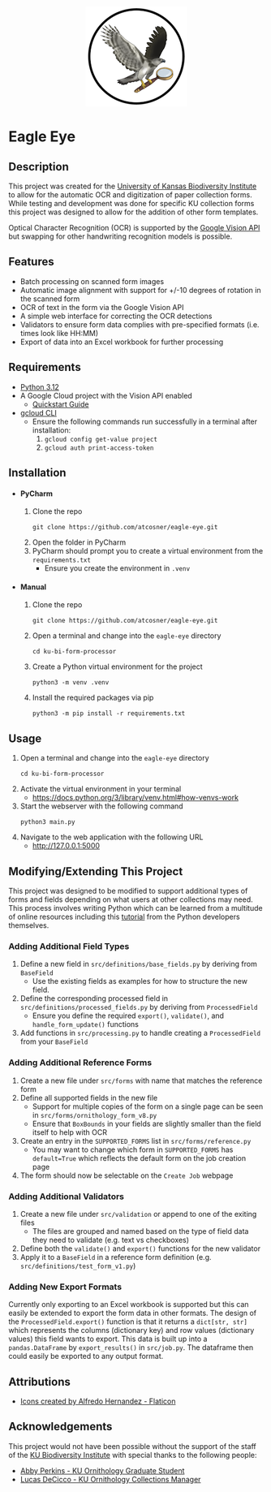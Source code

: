<div align="center"><img style="max-height: 200px" src="/webserver/static/images/eagle_eye_logo_small.png"></div>

Eagle Eye
===============================

Description
-----------
This project was created for the [University of Kansas Biodiversity Institute](https://biodiversity.ku.edu/) to allow for the automatic OCR and digitization of paper collection forms.
While testing and development was done for specific KU collection forms this project was designed to allow for the addition of other form templates.

Optical Character Recognition (OCR) is supported by the [Google Vision API](https://cloud.google.com/vision?hl=en) but swapping for other handwriting recognition models is possible.


Features
--------
* Batch processing on scanned form images
* Automatic image alignment with support for +/-10 degrees of rotation in the scanned form
* OCR of text in the form via the Google Vision API
* A simple web interface for correcting the OCR detections
* Validators to ensure form data complies with pre-specified formats (i.e. times look like HH:MM)
* Export of data into an Excel workbook for further processing


Requirements
-------------
* [Python 3.12](https://www.python.org/)
* A Google Cloud project with the Vision API enabled
  * [Quickstart Guide](https://cloud.google.com/vision/docs/setup)
* [gcloud CLI](https://cloud.google.com/sdk/docs/install)
  * Ensure the following commands run successfully in a terminal after installation:
    1. `gcloud config get-value project`
    2. `gcloud auth print-access-token`

Installation
-------------
* #### PyCharm
  1. Clone the repo
      ```commandline
      git clone https://github.com/atcosner/eagle-eye.git
      ```
  2. Open the folder in PyCharm
  3. PyCharm should prompt you to create a virtual environment from the `requirements.txt`
     * Ensure you create the environment in `.venv`
* #### Manual
  1. Clone the repo
      ```commandline
      git clone https://github.com/atcosner/eagle-eye.git
      ```
  2. Open a terminal and change into the `eagle-eye` directory
      ```commandline
      cd ku-bi-form-processor
      ```
  3. Create a Python virtual environment for the project
      ```commandline
      python3 -m venv .venv
      ```
  4. Install the required packages via pip
      ```commandline
      python3 -m pip install -r requirements.txt
      ```

Usage
-----
1. Open a terminal and change into the `eagle-eye` directory
    ```commandline
    cd ku-bi-form-processor
    ```
2. Activate the virtual environment in your terminal
   * https://docs.python.org/3/library/venv.html#how-venvs-work
3. Start the webserver with the following command
    ```commandline
    python3 main.py
    ```
4. Navigate to the web application with the following URL
   * http://127.0.0.1:5000

Modifying/Extending This Project
-------------------------------
This project was designed to be modified to support additional types of forms and fields depending on what users at
other collections may need. This process involves writing Python which can be learned from a multitude of online
resources including this [tutorial](https://docs.python.org/3/tutorial/index.html) from the Python developers themselves.

### Adding Additional Field Types
1. Define a new field in `src/definitions/base_fields.py` by deriving from `BaseField`
   * Use the existing fields as examples for how to structure the new field.
2. Define the corresponding processed field in `src/definitions/processed_fields.py` by deriving from `ProcessedField`
   * Ensure you define the required `export()`, `validate()`, and `handle_form_update()` functions
3. Add functions in `src/processing.py` to handle creating a `ProcessedField` from your `BaseField`

### Adding Additional Reference Forms
1. Create a new file under `src/forms` with name that matches the reference form
2. Define all supported fields in the new file
   * Support for multiple copies of the form on a single page can be seen in `src/forms/ornithology_form_v8.py`
   * Ensure that `BoxBounds` in your fields are slightly smaller than the field itself to help with OCR
3. Create an entry in the `SUPPORTED_FORMS` list in `src/forms/reference.py`
   * You may want to change which form in `SUPPORTED_FORMS` has `default=True` which reflects the default form on the job creation page
4. The form should now be selectable on the `Create Job` webpage

### Adding Additional Validators
1. Create a new file under `src/validation` or append to one of the exiting files
   * The files are grouped and named based on the type of field data they need to validate (e.g. text vs checkboxes)
2. Define both the `validate()` and `export()` functions for the new validator
3. Apply it to a `BaseField` in a reference form definition (e.g. `src/definitions/test_form_v1.py`)

### Adding New Export Formats
Currently only exporting to an Excel workbook is supported but this can easily be extended to export the form data in
other formats. The design of the `ProcessedField.export()` function is that it returns a `dict[str, str]` which
represents the columns (dictionary key) and row values (dictionary values) this field wants to export. This data is
built up into a `pandas.DataFrame` by `export_results()` in `src/job.py`. The dataframe then could easily be exported to
any output format.


Attributions
------------
* <a href="https://www.flaticon.com/authors/alfredo-hernandez">Icons created by Alfredo Hernandez - Flaticon</a>


Acknowledgements
---------------
This project would not have been possible without the support of the staff of the [KU Biodiversity Institute](https://biodiversity.ku.edu/)
with special thanks to the following people:
* [Abby Perkins - KU Ornithology Graduate Student](https://github.com/abbycperkins)
* [Lucas DeCicco - KU Ornithology Collections Manager](https://www.lhdecicco.com/)
